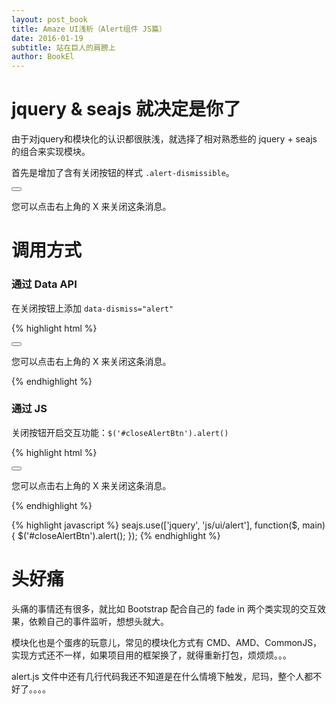 ```yaml
---
layout: post_book
title: Amaze UI浅析（Alert组件 JS篇）
date: 2016-01-19
subtitle: 站在巨人的肩膀上
author: BookEl
---
```


# jquery & seajs 就决定是你了

由于对jquery和模块化的认识都很肤浅，就选择了相对熟悉些的 jquery + seajs 的组合来实现模块。

首先是增加了含有关闭按钮的样式 `.alert-dismissible`。

<div class="alert alert--danger alert-dismissible fade in">
    <button type="button" class="close" data-dismiss="alert">
        <i class="fa fa-remove"></i>
    </button>
    <p>您可以点击右上角的 X 来关闭这条消息。</p>
</div>

# 调用方式

### 通过 Data API

在关闭按钮上添加 `data-dismiss="alert"`

{% highlight html %}
<div class="alert alert--danger alert-dismissible fade in">
    <button type="button" class="close" data-dismiss="alert">
        <i class="fa fa-remove"></i>
    </button>
    <p>您可以点击右上角的 X 来关闭这条消息。</p>
</div>
{% endhighlight %}

### 通过 JS

关闭按钮开启交互功能：`$('#closeAlertBtn').alert()`

{% highlight html %}
<div class="alert alert-dismissible fade in">
    <button id="closeAlertBtn" type="button" class="close">
        <i class="fa fa-remove"></i>
    </button>
    <p>您可以点击右上角的 X 来关闭这条消息。</p>
</div>
{% endhighlight %}

{% highlight javascript %}
seajs.use(['jquery', 'js/ui/alert'], function($, main) {
    $('#closeAlertBtn').alert();
});
{% endhighlight %}

# 头好痛

头痛的事情还有很多，就比如 Bootstrap 配合自己的 fade in 两个类实现的交互效果，依赖自己的事件监听，想想头就大。

模块化也是个蛋疼的玩意儿，常见的模块化方式有 CMD、AMD、CommonJS，实现方式还不一样，如果项目用的框架换了，就得重新打包，烦烦烦。。。

alert.js 文件中还有几行代码我还不知道是在什么情境下触发，尼玛，整个人都不好了。。。。

<script src="{{ "/js/sea.js " | prepend: site.baseurl }}" id="seajsnode"></script>
<script>
seajs.config({
    base: "{{ "/" | prepend: site.baseurl }}",
    alias: {
        "jquery": "js/jquery/jquery.js"
    }
});

seajs.use('js/ui/alert');
</script>

